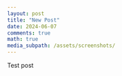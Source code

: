 ```yaml
---
layout: post
title: "New Post"
date: 2024-06-07
comments: true
math: true
media_subpath: /assets/screenshots/
---
```


Test post

